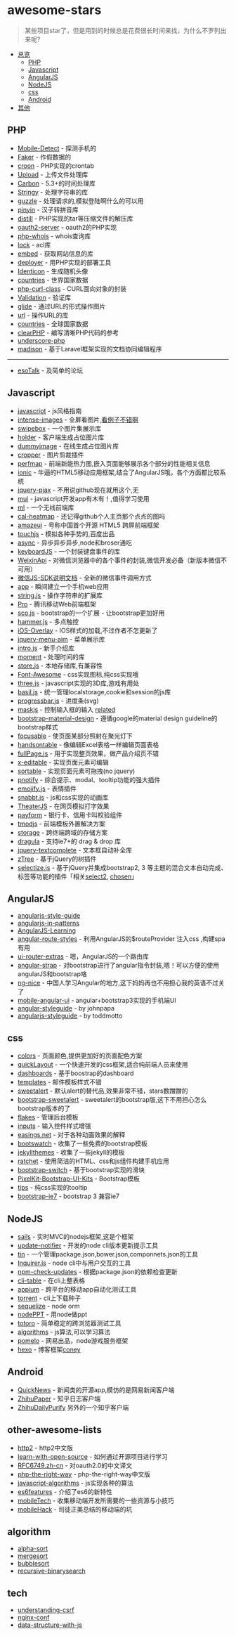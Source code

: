 awesome-stars
=============

> 某些项目star了，但是用到的时候总是花费很长时间来找，为什么不罗列出来呢?

- [总览](#awesome-stars)
    - [PHP](#php)
    - [Javascript](#javascript)
    - [AngularJS](#angularjs)
    - [NodeJS](#nodejs)
    - [css](#css)
    - [Android](#android)
- [其他](#other-awesome-lists)

## PHP

* [Mobile-Detect](https://github.com/serbanghita/Mobile-Detect) - 探测手机的
* [Faker](https://github.com/fzaninotto/Faker) - 作假数据的
* [croon](https://github.com/hfcorriez/croon) - PHP实现的crontab
* [Upload](https://github.com/codeguy/Upload) - 上传文件处理库
* [Carbon](https://github.com/briannesbitt/Carbon) - 5.3+的时间处理库
* [Stringy](https://github.com/danielstjules/Stringy) - 处理字符串的库
* [guzzle](https://github.com/guzzle/guzzle) - 处理请求的,模拟登陆啊什么的可以用
* [pinyin](https://github.com/overtrue/pinyin) - 汉子转拼音库
* [distill](https://github.com/raulfraile/distill) - PHP实现的tar等压缩文件的解压库
* [oauth2-server](https://github.com/thephpleague/oauth2-server) - oauth2的PHP实现
* [php-whois](https://github.com/regru/php-whois) - whois查询库
* [lock](https://github.com/BeatSwitch/lock) - acl库
* [embed](https://github.com/oscarotero/Embed) - 获取网站信息的库
* [deployer](https://github.com/elfet/deployer) - 用PHP实现的部署工具
* [Identicon](https://github.com/yzalis/Identicon) - 生成随机头像
* [countries](https://github.com/mledoze/countries) - 世界国家数据
* [php-curl-class](https://github.com/php-curl-class/php-curl-class) - CURL面向对象的封装
* [Validation](https://github.com/Respect/Validation) - 验证库
* [glide](https://github.com/thephpleague/glide) - 通过URL的形式操作图片
* [url](https://github.com/thephpleague/url) - 操作URL的库
* [countries](https://github.com/mledoze/countries) - 全球国家数据
* [clearPHP](https://github.com/dseguy/clearPHP) - 编写清晰PHP代码的参考
* [underscore-php](https://github.com/Anahkiasen/underscore-php)
* [madison](https://github.com/opengovfoundation/madison) - 基于Laravel框架实现的文档协同编辑程序

<hr >

* [esoTalk](https://github.com/esotalk/esoTalk) - 及简单的论坛

## Javascript

* [javascript](https://github.com/airbnb/javascript) - js风格指南
* [intense-images](https://github.com/tholman/intense-images) - 全屏看图片,[看例子不错啊](http://tholman.com/intense-images/)
* [swipebox](https://github.com/brutaldesign/swipebox) - 一个图片集展示库
* [holder](https://github.com/imsky/holder) - 客户端生成占位图片库
* [dummyimage](http://dummyimage.com/) - 在线生成占位图片库
* [cropper](https://github.com/fengyuanchen/cropper) - 图片剪裁插件
* [perfmap](https://github.com/zeman/perfmap) - 前端新能热力图,嵌入页面能够展示各个部分的性能相关信息
* [ionic](https://github.com/driftyco/ionic) - 牛逼的HTML5移动应用框架,结合了AngularJS哦，各个方面都比较系统
* [jquery-pjax](https://github.com/defunkt/jquery-pjax) - 不用说github现在就用这个,无
* [mui](https://github.com/dcloudio/mui) - javascript开发app有木有！,值得学习使用
* [ml](https://github.com/amfe/ml) - 一个无线前端库
* [cal-heatmap](https://github.com/kamisama/cal-heatmap) - 还记得github个人主页那个点点的图吗
* [amazeui](https://github.com/allmobilize/amazeui) - 号称中国首个开源 HTML5 跨屏前端框架
* [touchjs](https://github.com/Clouda-team/touchjs) - 模拟各种手势的,百度出品
* [async](https://github.com/caolan/async) - 异步异步异步,node和broser通吃
* [keyboardJS](https://github.com/RobertWHurst/KeyboardJS) - 一个封装键盘事件的库
* [WeixinApi](https://github.com/zxlie/WeixinApi) - 对微信浏览器中的各个事件的封装,微信开发必备（新版本微信不可用）
* [微信JS-SDK说明文档](http://mp.weixin.qq.com/wiki/7/aaa137b55fb2e0456bf8dd9148dd613f.html) - 全新的微信事件调用方式
* [app](https://github.com/kikinteractive/app) - 瞬间建立一个手机web应用
* [string.js](https://github.com/jprichardson/string.js) - 操作字符串的扩展库
* [Pro](https://github.com/AlloyTeam/Pro) - 腾讯移动Web前端框架
* [sco.js](https://github.com/terebentina/sco.js) - bootstrap的一个扩展 - 让bootstrap更加好用
* [hammer.js](https://github.com/hammerjs/hammer.js) - 多点触控
* [iOS-Overlay](https://github.com/taitems/iOS-Overlay) - IOS样式的加载,不过作者不怎更新了
* [jquery-menu-aim](https://github.com/kamens/jQuery-menu-aim) - 菜单展示库
* [intro.js](https://github.com/usablica/intro.js) - 新手介绍库
* [moment](https://github.com/moment/moment) - 处理时间的库
* [store.js](https://github.com/marcuswestin/store.js) - 本地存储库,有兼容性
* [Font-Awesome](https://github.com/FortAwesome/Font-Awesome) - css实现图标,纯css实现哦
* [three.js](https://github.com/mrdoob/three.js) - javascript实现的3D库,游戏有用处
* [basil.js](https://github.com/Wisembly/basil.js) - 统一管理localstorage,cookie和session的js库
* [progressbar.js](https://github.com/kimmobrunfeldt/progressbar.js) - 进度条(svg)
* [maskjs](https://github.com/bguzmanrio/maskjs) - 控制输入框的输入 [related](https://github.com/RobinHerbots/jquery.inputmask)
* [bootstrap-material-design](https://github.com/FezVrasta/bootstrap-material-design) - 遵循google的material design guideline的bootstrap样式
* [focusable](https://github.com/zzarcon/focusable) - 使页面某部分照射在聚光灯下
* [handsontable](https://github.com/handsontable/handsontable) - 像编辑Excel表格一样编辑页面表格
* [fullPage.js](https://github.com/alvarotrigo/fullPage.js) - 用于实现整页效果，做产品介绍页不错
* [x-editable](https://github.com/vitalets/x-editable) - 实现页面元素可编辑
* [sortable](https://github.com/RubaXa/Sortable) - 实现页面元素可拖拽(no jquery)
* [pnotify](https://github.com/sciactive/pnotify) - 综合提示、modal、tooltip功能的强大插件
* [emojify.js](https://github.com/hassankhan/emojify.js) - 表情插件
* [snabbt.js](https://github.com/daniel-lundin/snabbt.js) -  js和css实现的动画库
* [TheaterJS](https://github.com/Zhouzi/TheaterJS) - 在网页模拟打字效果
* [payform](https://github.com/jondavidjohn/payform) - 银行卡、信用卡叫校验组件
* [tmodjs](https://github.com/aui/tmodjs) - 前端模板外置解决方案
* [storage](https://github.com/luics/storage) - 跨终端跨域的存储方案
* [dragula](https://github.com/bevacqua/dragula) - 支持ie7+的 drag & drop 库
* [jquery-textcomplete](https://github.com/yuku-t/jquery-textcomplete) - 文本框自动补全库
* [zTree](https://github.com/zTree/zTree_v3) - 基于jQuery的树插件
* [selectize.js](https://github.com/brianreavis/selectize.js) - 基于jQuery并集成bootstrap2, 3 等主题的混合文本自动完成、标签等功能的插件「相关[select2](https://github.com/select2/select2), [chosen](https://github.com/harvesthq/chosen)」

## AngularJS

* [angularjs-style-guide](https://github.com/mgechev/angularjs-style-guide/blob/master/README-zh-cn.md)
* [angularjs-in-patterns](https://github.com/mgechev/angularjs-in-patterns)
* [AngularJS-Learning](https://github.com/jmcunningham/AngularJS-Learning)
* [angular-route-styles](https://github.com/tennisgent/angular-route-styles) - 利用AngularJS的$routeProvider 注入css ,构建spa有用
* [ui-router-extras](https://github.com/christopherthielen/ui-router-extras) - 嗯，AngularJS的一个路由库
* [angular-strap](https://github.com/mgcrea/angular-strap) - 对bootstrap进行了angular指令封装,嗯！可以方便的使用angularJS和bootstrap咯
* [ng-nice](https://github.com/angular-cn/ng-nice) - 中国人学习Angular的地方,这下妈妈再也不用担心我的英语不过关了
* [mobile-angular-ui](https://github.com/mcasimir/mobile-angular-ui) - angular+bootstrap3实现的手机端UI
* [angular-styleguide](https://github.com/johnpapa/angular-styleguide) - by johnpapa
* [angularjs-styleguide](https://github.com/toddmotto/angularjs-styleguide) - by toddmotto


## css

* [colors](https://github.com/mrmrs/colors) - 页面颜色,提供更加好的页面配色方案
* [quickLayout](https://github.com/zhangxinxu/quickLayout) - 一个快速开发的css框架,适合纯前端人员来使用
* [dashboards](https://github.com/keen/dashboards) - 基于boostrap的dashboard
* [templates](https://github.com/sendwithus/templates) - 邮件模板样式不错
* [sweetalert](https://github.com/t4t5/sweetalert) - 默认alert的替代品,效果非常不错，stars数蹭蹭的
* [bootstrap-sweetalert](https://github.com/lipis/bootstrap-sweetalert) - sweetalert的bootstrap版,这下不用担心怎么bootstrap版本的了
* [flakes](https://github.com/kumailht/flakes) - 管理后台模板
* [inputs](https://github.com/anjlab/inputs) - 输入控件样式增强
* [easings.net](https://github.com/ai/easings.net) - 对于各种动画效果的解释
* [bootswatch](https://github.com/thomaspark/bootswatch) - 收集了一些免费的bootstrap模板
* [jekyllthemes](https://github.com/mattvh/jekyllthemes) - 收集了一些jekyll的模板
* [ratchet](https://github.com/twbs/ratchet) - 使用简洁的HTML、css和js组件构建手机应用
* [bootstrap-switch](https://github.com/nostalgiaz/bootstrap-switch) - 基于bootstrap实现的滑块
* [PixelKit-Bootstrap-UI-Kits](https://github.com/Pixelkit/PixelKit-Bootstrap-UI-Kits) - Bootstrap模板
* [tips](https://github.com/jh3y/tips) - 纯css实现的tooltip
* [bootstrap-ie7](https://github.com/coliff/bootstrap-ie7) - bootstrap 3 兼容ie7


## NodeJS

* [sails](https://github.com/balderdashy/sails) - 实时MVC的nodejs框架,这是个框架
* [update-notifier](https://github.com/yeoman/update-notifier) - 开发的node cli版本更新提示工具
* [tin](https://github.com/jprichardson/tin) - 一个管理package.json,bower.json,componnets.json的工具
* [Inquirer.js](https://github.com/SBoudrias/Inquirer.js) - node cli中与用户交互的工具
* [npm-check-updates](https://github.com/tjunnone/npm-check-updates) - 根据package.json的依赖检查更新
* [cli-table](https://github.com/Automattic/cli-table) - 在cli上整表格
* [appium](https://github.com/appium/appium) - 跨平台的移动app自动化测试工具
* [torrent](https://github.com/maxogden/torrent) - cli上下载种子
* [sequelize](https://github.com/sequelize/sequelize) - node orm
* [nodePPT](https://github.com/ksky521/nodePPT) - 用node做ppt
* [totoro](https://github.com/totorojs/totoro) - 简单稳定的跨浏览器测试工具
* [algorithms](https://github.com/felipernb/algorithms.js) - js算法,可以学习算法
* [pomelo](https://github.com/NetEase/pomelo) - 网易出品，node游戏服务框架
* [hexo](https://github.com/hexojs/hexo) - 博客框架[coney](https://github.com/coneycode/coney)

## Android

* [QuickNews](https://github.com/tigerguixh/QuickNews) - 新闻类的开源app,模仿的是网易新闻客户端
* [ZhihuPaper](https://github.com/cundong/ZhihuPaper) - 知乎日志客户端 
* [ZhihuDailyPurify](https://github.com/izzyleung/ZhihuDailyPurify) 另外的一个知乎客户端


## other-awesome-lists

* [http2](https://github.com/fex-team/http2-spec/blob/master/HTTP2%E4%B8%AD%E8%8B%B1%E5%AF%B9%E7%85%A7%E7%89%88(06-29).md) - http2中文版
* [learn-with-open-source](https://github.com/zhuangbiaowei/learn-with-open-source) - 如何通过开源项目进行学习
* [RFC6749.zh-cn](https://github.com/jeansfish/RFC6749.zh-cn) - 对oauth2.0的中文译文
* [php-the-right-way](http://wulijun.github.io/php-the-right-way) - php-the-right-way中文版
* [javascript-algorithms](https://github.com/mgechev/javascript-algorithms) - js实现各种的算法
* [es6features](https://github.com/lukehoban/es6features) - 介绍了es6的新特性
* [mobileTech](https://github.com/jtyjty99999/mobileTech) - 收集移动端开发所需要的一些资源与小技巧
* [mobileHack](https://github.com/RubyLouvre/mobileHack) - 司徒正美总结的移动端的坑

## algorithm

* [alpha-sort](https://github.com/sindresorhus/alpha-sort)
* [mergesort](https://github.com/stoeffel/mergesort)
* [bubblesort](https://github.com/addyosmani/bubblesort)
* [recursive-binarysearch](https://github.com/addyosmani/recursive-binarysearch)

## tech

* [understanding-csrf](https://github.com/pillarjs/understanding-csrf)
* [nginx-conf](https://github.com/lebinh/nginx-conf)
* [data-structure-with-js](https://github.com/LukeLin/data-structure-with-js)
